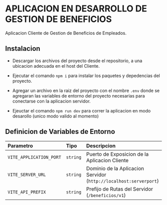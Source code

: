 # APLICACION EN DESARROLLO DE GESTION DE BENEFICIOS

Aplicacion Cliente de Gestion de Beneficios de Empleados.


## Instalacion

- Descargar los archivos del proyecto desde el repositorio, a una ubicacion adecuada en el host del Cliente.

- Ejecutar el comando `npm i` para instalar los paquetes y depedencias del proyecto.

- Agregar un archivo en la raiz del proyecto con el nombre `.env` donde se agregaran las variables de entorno del proyecto necesarias para conectarse con la aplicacion servidor.

- Ejeuctar el comando `npm run dev` para correr la aplicacion en modo desarollo (unico modo valido al momento)


## Definicion de Variables de Entorno

| Parametro | Tipo | Descripcion |
| :--- | :--- | :--- |
| `VITE_APPLICATION_PORT` | `string` |  Puerto de Exposicion de la Aplicacion Cliente |
| `VITE_SERVER_URL` | `string` |  Dominio de la Aplicacion Servidor (`http://localhost:serverport`) |
| `VITE_API_PREFIX` | `string` |  Prefijo de Rutas del Servidor (`/beneficios/v1`) |